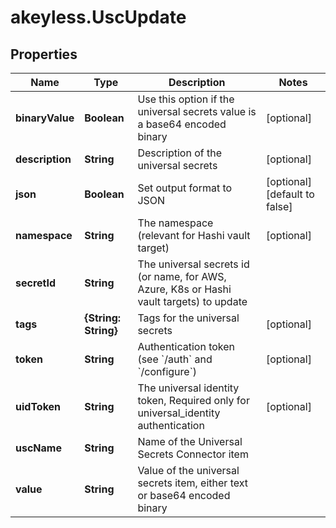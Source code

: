 # akeyless.UscUpdate

## Properties

Name | Type | Description | Notes
------------ | ------------- | ------------- | -------------
**binaryValue** | **Boolean** | Use this option if the universal secrets value is a base64 encoded binary | [optional] 
**description** | **String** | Description of the universal secrets | [optional] 
**json** | **Boolean** | Set output format to JSON | [optional] [default to false]
**namespace** | **String** | The namespace (relevant for Hashi vault target) | [optional] 
**secretId** | **String** | The universal secrets id (or name, for AWS, Azure, K8s or Hashi vault targets) to update | 
**tags** | **{String: String}** | Tags for the universal secrets | [optional] 
**token** | **String** | Authentication token (see &#x60;/auth&#x60; and &#x60;/configure&#x60;) | [optional] 
**uidToken** | **String** | The universal identity token, Required only for universal_identity authentication | [optional] 
**uscName** | **String** | Name of the Universal Secrets Connector item | 
**value** | **String** | Value of the universal secrets item, either text or base64 encoded binary | 


